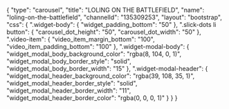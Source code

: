 {
    "type": "carousel",
    "title": "LOLING ON THE BATTLEFIELD",
    "name": "loling-on-the-battlefield",
    "channelId": "135309253",
    "layout": "bootstrap",
    "css": {
        ".widget-body": {
            "widget_padding_bottom": "50"
        },
        ".slick-dots li button": {
            "carousel_dot_height": "50",
            "carousel_dot_width": "50"
        },
        ".video-item": {
            "video_item_margin_bottom": "100",
            "video_item_padding_bottom": "100"
        },
        ".widget-modal-body": {
            "widget_modal_body_background_color": "rgba(8, 104, 0, 1)",
            "widget_modal_body_border_style": "solid",
            "widget_modal_body_border_width": "15"
        },
        ".widget-modal-header": {
            "widget_modal_header_background_color": "rgba(39, 108, 35, 1)",
            "widget_modal_header_border_style": "solid",
            "widget_modal_header_border_width": "11",
            "widget_modal_header_border_color": "rgba(0, 0, 0, 1)"
        }
    }
}